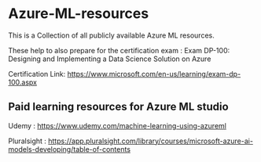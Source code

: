 # Azure-ML-resources
This is a Collection of all publicly available Azure ML resources. 

These help to also prepare for the certification exam : Exam DP-100: Designing and Implementing a Data Science Solution on Azure

Certification Link: https://www.microsoft.com/en-us/learning/exam-dp-100.aspx 

## Paid learning resources for Azure ML studio

Udemy       : https://www.udemy.com/machine-learning-using-azureml

Pluralsight : https://app.pluralsight.com/library/courses/microsoft-azure-ai-models-developing/table-of-contents
